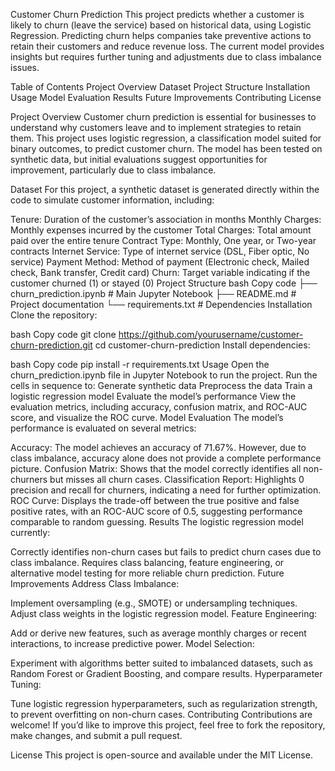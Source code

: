 Customer Churn Prediction
This project predicts whether a customer is likely to churn (leave the service) based on historical data, using Logistic Regression. Predicting churn helps companies take preventive actions to retain their customers and reduce revenue loss. The current model provides insights but requires further tuning and adjustments due to class imbalance issues.

Table of Contents
Project Overview
Dataset
Project Structure
Installation
Usage
Model Evaluation
Results
Future Improvements
Contributing
License

Project Overview
Customer churn prediction is essential for businesses to understand why customers leave and to implement strategies to retain them. This project uses logistic regression, a classification model suited for binary outcomes, to predict customer churn. The model has been tested on synthetic data, but initial evaluations suggest opportunities for improvement, particularly due to class imbalance.

Dataset
For this project, a synthetic dataset is generated directly within the code to simulate customer information, including:

Tenure: Duration of the customer’s association in months
Monthly Charges: Monthly expenses incurred by the customer
Total Charges: Total amount paid over the entire tenure
Contract Type: Monthly, One year, or Two-year contracts
Internet Service: Type of internet service (DSL, Fiber optic, No service)
Payment Method: Method of payment (Electronic check, Mailed check, Bank transfer, Credit card)
Churn: Target variable indicating if the customer churned (1) or stayed (0)
Project Structure
bash
Copy code
├── churn_prediction.ipynb   # Main Jupyter Notebook
├── README.md                # Project documentation
└── requirements.txt         # Dependencies
Installation
Clone the repository:

bash
Copy code
git clone https://github.com/yourusername/customer-churn-prediction.git
cd customer-churn-prediction
Install dependencies:

bash
Copy code
pip install -r requirements.txt
Usage
Open the churn_prediction.ipynb file in Jupyter Notebook to run the project.
Run the cells in sequence to:
Generate synthetic data
Preprocess the data
Train a logistic regression model
Evaluate the model’s performance
View the evaluation metrics, including accuracy, confusion matrix, and ROC-AUC score, and visualize the ROC curve.
Model Evaluation
The model’s performance is evaluated on several metrics:

Accuracy: The model achieves an accuracy of 71.67%. However, due to class imbalance, accuracy alone does not provide a complete performance picture.
Confusion Matrix: Shows that the model correctly identifies all non-churners but misses all churn cases.
Classification Report: Highlights 0 precision and recall for churners, indicating a need for further optimization.
ROC Curve: Displays the trade-off between the true positive and false positive rates, with an ROC-AUC score of 0.5, suggesting performance comparable to random guessing.
Results
The logistic regression model currently:

Correctly identifies non-churn cases but fails to predict churn cases due to class imbalance.
Requires class balancing, feature engineering, or alternative model testing for more reliable churn prediction.
Future Improvements
Address Class Imbalance:

Implement oversampling (e.g., SMOTE) or undersampling techniques.
Adjust class weights in the logistic regression model.
Feature Engineering:

Add or derive new features, such as average monthly charges or recent interactions, to increase predictive power.
Model Selection:

Experiment with algorithms better suited to imbalanced datasets, such as Random Forest or Gradient Boosting, and compare results.
Hyperparameter Tuning:

Tune logistic regression hyperparameters, such as regularization strength, to prevent overfitting on non-churn cases.
Contributing
Contributions are welcome! If you’d like to improve this project, feel free to fork the repository, make changes, and submit a pull request.

License
This project is open-source and available under the MIT License.


